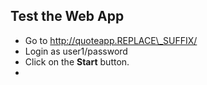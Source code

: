 ## Test the Web App

* Go to http://quoteapp.REPLACE\_SUFFIX/
* Login as user1/password
* Click on the **Start** button.
* 


